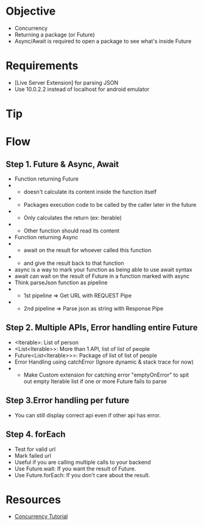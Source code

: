 # Objective
- Concurrency
- Returning a package (or Future)
- Async/Await is required to open a package to see what's inside Future

# Requirements
- [Live Server Extension] for parsing JSON
- Use 10.0.2.2 instead of localhost for android emulator

# Tip


# Flow
## Step 1. Future & Async, Await
- Function returning Future 
- - doesn't calculate its content inside the function itself
- - Packages execution code to be called by the caller later in the future
- - Only calculates the return (ex: Iterable<Person>)
- - Other function should read its content
- Function returning Async
- - await on the result for whoever called this function
- - and give the result back to that function
- async is a way to mark your function as being able to use await syntax
- await can wait on the result of Future in a function marked with async
- Think parseJson function as pipeline
- - 1st pipeline => Get URL with REQUEST Pipe
- - 2nd pipeline => Parse json as string with Response Pipe

## Step 2. Multiple APIs, Error handling entire Future
- <Iterable<Person>>: List of person
- <List<Iterable<Person>>>: More than 1 API, list of list of people
- Future<List<Iterable<Person>>>>: Package of list of list of people
- Error Handling using catchError (Ignore dynamic & stack trace for now)
- - Make Custom extension for catching error "emptyOnError" to spit out empty Iterable list if one or more Future fails to parse

## Step 3.Error handling per future
- You can still display correct api even if other api has error.

## Step 4. forEach
- Test for valid url
- Mark failed url
- Useful if you are calling multiple calls to your backend
- Use Future.wait: If you want the result of Future.
- Use Future.forEach: If you don't care about the result.


# Resources
- [Concurrency Tutorial](https://youtu.be/Rs9i8zJhN68)
